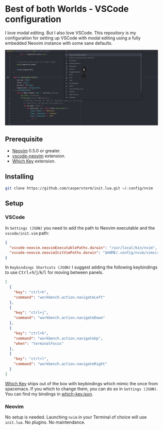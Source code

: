 # Best of both Worlds - VSCode configuration

I love modal editing. But I also love VSCode. This repository is my configuration for setting up VSCode with modal editing using a fully embedded Neovim instance with some sane defaults.

![Example](./utils/resources/example.gif)

## Prerequisite

- [Neovim](https://github.com/neovim/neovim) 0.5.0 or greater.
- [vscode-neovim](https://github.com/asvetliakov/vscode-neovim) extension.
- [Which Key](https://github.com/VSpaceCode/vscode-which-key) extension.

## Installing

```sh
git clone https://github.com/casperstorm/init.lua.git ~/.config/nvim
```

## Setup

### VSCode

In `Settings (JSON)` you need to add the path to Neovim executable and the `vscode/init.vim` path:

```json
{
  "vscode-neovim.neovimExecutablePaths.darwin": "/usr/local/bin/nvim",
  "vscode-neovim.neovimInitVimPaths.darwin": "$HOME/.config/nvim/vimscript/vscode/init.vim"
}
```

In `Keybindings Shortcuts (JSON)` I suggest adding the following keybindings to use <kbd>Ctrl</kbd>+<kbd>h</kbd>/<kbd>j</kbd>/<kbd>k</kbd>/<kbd>l</kbd> for moving between panels.

```json
[
  {
    "key": "ctrl+h",
    "command": "workbench.action.navigateLeft"
  },
  {
    "key": "ctrl+j",
    "command": "workbench.action.navigateDown"
  },
  {
    "key": "ctrl+k",
    "command": "workbench.action.navigateUp",
    "when": "terminalFocus"
  },
  {
    "key": "ctrl+l",
    "command": "workbench.action.navigateRight"
  }
]
```

[Which Key](https://github.com/VSpaceCode/vscode-which-key) ships out of the box with keybindings which mimic the once from spacemacs. If you which to change them, you can do so in `Settings (JSON)`. You can find my bindings in [which-key.json](./utils/vscode/which-key.json).

### Neovim

No setup is needed. Launching `nvim` in your Terminal of choice will use `init.lua`. No plugins. No maintendance.
